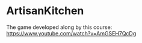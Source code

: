# ArtisanKitchen
The game developed along by this course: https://www.youtube.com/watch?v=AmGSEH7QcDg
